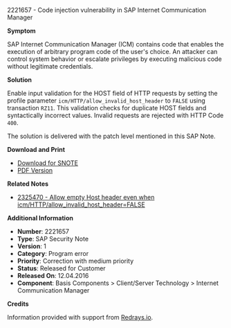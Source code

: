2221657 - Code injection vulnerability in SAP Internet Communication Manager

**Symptom**

SAP Internet Communication Manager (ICM) contains code that enables the execution of arbitrary program code of the user's choice. An attacker can control system behavior or escalate privileges by executing malicious code without legitimate credentials.

**Solution**

Enable input validation for the HOST field of HTTP requests by setting the profile parameter `icm/HTTP/allow_invalid_host_header` to `FALSE` using transaction `RZ11`. This validation checks for duplicate HOST fields and syntactically incorrect values. Invalid requests are rejected with HTTP Code `400`.

The solution is delivered with the patch level mentioned in this SAP Note.

**Download and Print**

- [Download for SNOTE](https://notesdownloads.sap.com/note/0040000018172952017)
- [PDF Version](https://userapps.support.sap.com/sap/support/sfm/notes/print/0002221657?language=en-US&token=CFB8F21F3584C388880E2E5CD8D33CF0)

**Related Notes**

- [2325470 - Allow empty Host header even when icm/HTTP/allow_invalid_host_header=FALSE](https://me.sap.com/notes/2325470)

**Additional Information**

- **Number**: 2221657
- **Type**: SAP Security Note
- **Version**: 1
- **Category**: Program error
- **Priority**: Correction with medium priority
- **Status**: Released for Customer
- **Released On**: 12.04.2016
- **Component**: Basis Components > Client/Server Technology > Internet Communication Manager

**Credits**

Information provided with support from [Redrays.io](https://redrays.io).